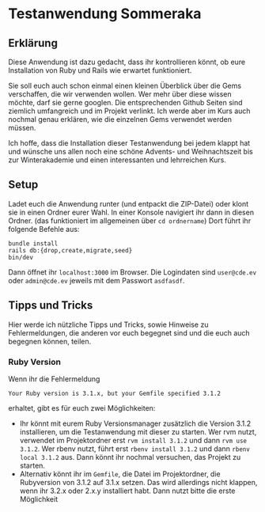 # Testanwendung Sommeraka
## Erklärung
Diese Anwendung ist dazu gedacht, dass ihr kontrollieren könnt, ob eure Installation von Ruby und Rails wie erwartet funktioniert.

Sie soll euch auch schon einmal einen kleinen Überblick über die Gems verschaffen, die wir verwenden wollen. Wer mehr über diese wissen möchte, darf sie gerne googlen. Die entsprechenden Github Seiten sind ziemlich umfangreich und im Projekt verlinkt. Ich werde aber im Kurs auch nochmal genau erklären, wie die einzelnen Gems verwendet werden müssen. 

Ich hoffe, dass die Installation dieser Testanwendung bei jedem klappt hat und wünsche uns allen noch eine schöne Advents- und Weihnachtszeit bis zur Winterakademie und einen interessanten und lehrreichen Kurs. 

## Setup
Ladet euch die Anwendung runter (und entpackt die ZIP-Datei) oder klont sie in einen Ordner eurer Wahl.
In einer Konsole navigiert ihr dann in diesen Ordner. (das funktioniert im allgemeinen über `cd ordnername`)
Dort führt ihr folgende Befehle aus:
```
bundle install
rails db:{drop,create,migrate,seed}
bin/dev
```
Dann öffnet ihr `localhost:3000` im Browser.
Die Logindaten sind `user@cde.ev` oder `admin@cde.ev` jeweils mit dem Passwort `asdfasdf`.

## Tipps und Tricks
Hier werde ich nützliche Tipps und Tricks, sowie Hinweise zu Fehlermeldungen, die anderen vor euch begegnet sind und die euch auch begegnen können, teilen.

### Ruby Version
Wenn ihr die Fehlermeldung
```
Your Ruby version is 3.1.x, but your Gemfile specified 3.1.2 
```
erhaltet, gibt es für euch zwei Möglichkeiten:
- Ihr könnt mit eurem Ruby Versionsmanager zusätzlich die Version 3.1.2 installieren, um die Testanwendung mit dieser zu starten. Wer rvm nutzt, verwendet im Projektordner erst `rvm install 3.1.2` und dann `rvm use 3.1.2`. Wer rbenv nutzt, führt erst `rbenv install 3.1.2` und dann `rbenv local 3.1.2` aus. Dann könnt ihr nochmal versuchen, das Projekt zu starten.
- Alternativ könnt ihr im `Gemfile`, die Datei im Projektordner, die Rubyversion von 3.1.2 auf 3.1.x setzen. Das wird allerdings nicht klappen, wenn ihr 3.2.x oder 2.x.y installiert habt. Dann nutzt bitte die erste Möglichkeit
